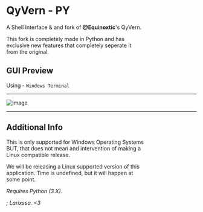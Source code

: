 # QyVern - PY

A Shell Interface & and fork of **@Equinoxtic**'s QyVern.

This fork is completely made in Python and has\
exclusive new features that completely seperate it\
from the original.

## GUI Preview

Using - ``Windows Terminal``

-----

![image](https://user-images.githubusercontent.com/116927055/198899731-9e7f8d4c-553e-4bc7-9cb8-db9a09225d50.png)

-----

## Additional Info

This is only supported for Windows Operating Systems\
BUT, that does not mean and intervention of making a\
Linux compatible release.

We will be releasing a Linux supported version of this\
application. Time is undefined, but it will happen at\
some point.

*Requires Python (3.X).*

*; Larixssa. <3*
